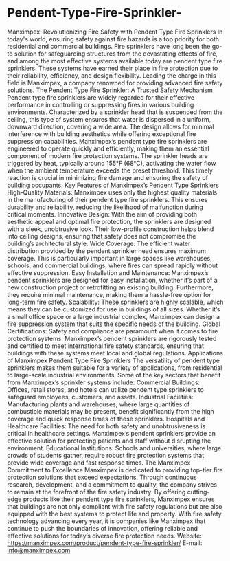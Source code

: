 # Pendent-Type-Fire-Sprinkler-
Manximpex: Revolutionizing Fire Safety with Pendent Type Fire Sprinklers
In today's world, ensuring safety against fire hazards is a top priority for both residential and commercial buildings. Fire sprinklers have long been the go-to solution for safeguarding structures from the devastating effects of fire, and among the most effective systems available today are pendent type fire sprinklers. These systems have earned their place in fire protection due to their reliability, efficiency, and design flexibility. Leading the charge in this field is Manximpex, a company renowned for providing advanced fire safety solutions.
The Pendent Type Fire Sprinkler: A Trusted Safety Mechanism
Pendent type fire sprinklers are widely regarded for their effective performance in controlling or suppressing fires in various building environments. Characterized by a sprinkler head that is suspended from the ceiling, this type of system ensures that water is dispersed in a uniform, downward direction, covering a wide area. The design allows for minimal interference with building aesthetics while offering exceptional fire suppression capabilities.
Manximpex’s pendent type fire sprinklers are engineered to operate quickly and efficiently, making them an essential component of modern fire protection systems. The sprinkler heads are triggered by heat, typically around 155°F (68°C), activating the water flow when the ambient temperature exceeds the preset threshold. This timely reaction is crucial in minimizing fire damage and ensuring the safety of building occupants.
Key Features of Manximpex’s Pendent Type Sprinklers
High-Quality Materials: Manximpex uses only the highest quality materials in the manufacturing of their pendent type fire sprinklers. This ensures durability and reliability, reducing the likelihood of malfunction during critical moments.
Innovative Design: With the aim of providing both aesthetic appeal and optimal fire protection, the sprinklers are designed with a sleek, unobtrusive look. Their low-profile construction helps blend into ceiling designs, ensuring that safety does not compromise the building’s architectural style.
Wide Coverage: The efficient water distribution provided by the pendent sprinkler head ensures maximum coverage. This is particularly important in large spaces like warehouses, schools, and commercial buildings, where fires can spread rapidly without effective suppression.
Easy Installation and Maintenance: Manximpex’s pendent sprinklers are designed for easy installation, whether it’s part of a new construction project or retrofitting an existing building. Furthermore, they require minimal maintenance, making them a hassle-free option for long-term fire safety.
Scalability: These sprinklers are highly scalable, which means they can be customized for use in buildings of all sizes. Whether it’s a small office space or a large industrial complex, Manximpex can design a fire suppression system that suits the specific needs of the building.
Global Certifications: Safety and compliance are paramount when it comes to fire protection systems. Manximpex’s pendent sprinklers are rigorously tested and certified to meet international fire safety standards, ensuring that buildings with these systems meet local and global regulations.
Applications of Manximpex Pendent Type Fire Sprinklers
The versatility of pendent type sprinklers makes them suitable for a variety of applications, from residential to large-scale industrial environments. Some of the key sectors that benefit from Manximpex’s sprinkler systems include:
Commercial Buildings: Offices, retail stores, and hotels can utilize pendent type sprinklers to safeguard employees, customers, and assets.
Industrial Facilities: Manufacturing plants and warehouses, where large quantities of combustible materials may be present, benefit significantly from the high coverage and quick response times of these sprinklers.
Hospitals and Healthcare Facilities: The need for both safety and unobtrusiveness is critical in healthcare settings. Manximpex’s pendent sprinklers provide an effective solution for protecting patients and staff without disrupting the environment.
Educational Institutions: Schools and universities, where large crowds of students gather, require robust fire protection systems that provide wide coverage and fast response times.
The Manximpex Commitment to Excellence
Manximpex is dedicated to providing top-tier fire protection solutions that exceed expectations. Through continuous research, development, and a commitment to quality, the company strives to remain at the forefront of the fire safety industry. By offering cutting-edge products like their pendent type fire sprinklers, Manximpex ensures that buildings are not only compliant with fire safety regulations but are also equipped with the best systems to protect life and property.
With fire safety technology advancing every year, it is companies like Manximpex that continue to push the boundaries of innovation, offering reliable and effective solutions for today’s diverse fire protection needs.
Website: https://manximpex.com/product/pendent-type-fire-sprinkler/ 
E-mail: info@manximpex.com 
